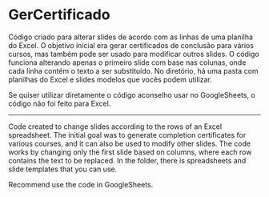 # GerCertificado
Código criado para alterar slides de acordo com as linhas de uma planilha do Excel. 
O objetivo inicial era gerar certificados de conclusão para vários cursos, mas também pode ser usado para modificar outros slides. O código funciona alterando apenas o primeiro slide com base nas colunas, onde cada linha contém o texto a ser substituído. No diretório, há uma pasta com planilhas do Excel e slides modelos que vocês podem utilizar.

Se quiser utilizar diretamente o código aconselho usar no GoogleSheets, o código não foi feito para Excel.
______________________________________________________________________________________________________________________________________________________________________
Code created to change slides according to the rows of an Excel spreadsheet. 
The initial goal was to generate completion certificates for various courses, and it can also be used to modify other slides. The code works by changing only the first slide based on columns, where each row contains the text to be replaced. In the folder, there is spreadsheets and slide templates that you can use.

Recommend use the code in GoogleSheets.
